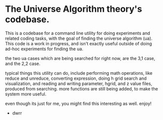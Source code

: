 # The Universe Algorithm theory's codebase.

This is a codebase for a command line utility for doing experiments and related coding tasks, with the goal of finding the universe algorithm (ua). This code is a work in progress, and isn't exactly useful outside of doing ad-hoc experiments for finding the ua.

the two ua cases which are being searched for right now, are the 3,1 case, and the 2,2 case. 

typical things this utility can do, include performing math operations, like reduce and unreduce, converting expression, doing h grid search and visualization, and reading and writing parameter, hgrid, and z value files, produced from searching. more functions are still being added, to make the system more useful.

even though its just for me, you might find this interesting as well. enjoy!

 - dwrr